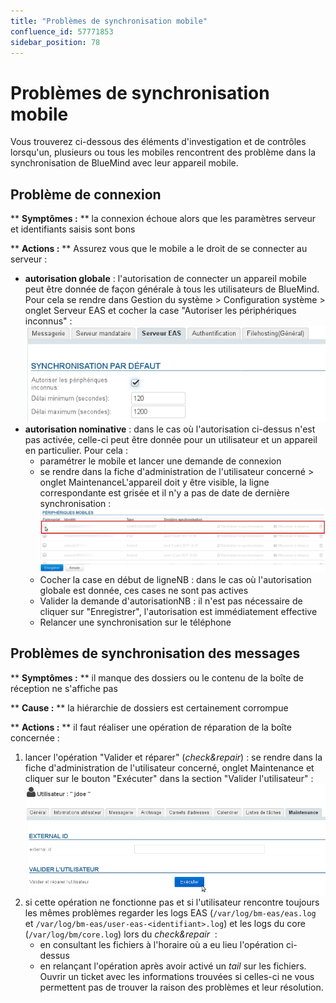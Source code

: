 ```yaml
---
title: "Problèmes de synchronisation mobile"
confluence_id: 57771853
sidebar_position: 78
---
```

# Problèmes de synchronisation mobile


Vous trouverez ci-dessous des éléments d'investigation et de contrôles lorsqu'un, plusieurs ou tous les mobiles rencontrent des problème dans la synchronisation de BlueMind avec leur appareil mobile.

## Problème de connexion

** **Symptômes :** ** la connexion échoue alors que les paramètres serveur et identifiants saisis sont bons

** **Actions :** ** Assurez vous que le mobile a le droit de se connecter au serveur :

- **autorisation globale** : l'autorisation de connecter un appareil mobile peut être donnée de façon générale à tous les utilisateurs de BlueMind. Pour cela se rendre dans Gestion du système > Configuration système > onglet Serveur EAS et cocher la case "Autoriser les périphériques inconnus" : ![](../../attachments/57771321/66096479.png)
- **autorisation nominative** : dans le cas où l'autorisation ci-dessus n'est pas activée, celle-ci peut être donnée pour un utilisateur et un appareil en particulier. Pour cela :
    - paramétrer le mobile et lancer une demande de connexion
    - se rendre dans la fiche d'administration de l'utilisateur concerné > onglet MaintenanceL'appareil doit y être visible, la ligne correspondante est grisée et il n'y a pas de date de dernière synchronisation : ![](../../attachments/57771853/57771858.png)
    - Cocher la case en début de ligneNB : dans le cas où l'autorisation globale est donnée, ces cases ne sont pas actives
    - Valider la demande d'autorisationNB : il n'est pas nécessaire de cliquer sur "Enregistrer", l'autorisation est immédiatement effective
    - Relancer une synchronisation sur le téléphone


## Problèmes de synchronisation des messages

** **Symptômes :** ** il manque des dossiers ou le contenu de la boîte de réception ne s'affiche pas

** **Cause :** ** la hiérarchie de dossiers est certainement corrompue

** **Actions :** ** il faut réaliser une opération de réparation de la boîte concernée :

1. lancer l'opération "Valider et réparer" (*check&repair*) : se rendre dans la fiche d'administration de l'utilisateur concerné, onglet Maintenance et cliquer sur le bouton "Exécuter" dans la section "Valider l'utilisateur" : ![](../../attachments/57771853/57771856.png)
2. si cette opération ne fonctionne pas et si l'utilisateur rencontre toujours les mêmes problèmes regarder les logs EAS (`/var/log/bm-eas/eas.log` et `/var/log/bm-eas/user-eas-<identifiant>.log`) et les logs du core (`/var/log/bm/core.log`) lors du *check&repair*  :
    - en consultant les fichiers à l'horaire où a eu lieu l'opération ci-dessus
    - en relançant l'opération après avoir activé un *tail* sur les fichiers.
Ouvrir un ticket avec les informations trouvées si celles-ci ne vous permettent pas de trouver la raison des problèmes et leur résolution.

